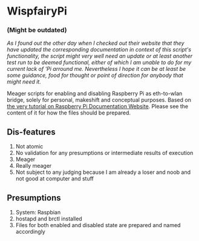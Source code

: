 # WispfairyPi

### (Might be outdated)

*As I found out the other day when I checked out their website that they have updated the corresponding documentation in context of this script's functionality, the script might very well need an update or at least another test run to be deemed functional, either of which I am unable to do for my current lack of 'Pi arround me. Nevertheless I hope it can be at least be some guidance, food for thought or point of direction for anybody that might need it.*

Meager scripts for enabling and disabling Raspberry Pi as eth-to-wlan bridge, solely for personal, makeshift and conceptual purposes. Based on [the very tutorial on Raspberry Pi Documentation Website][1]. Please see the content of it for how the files should be prepared. 

## Dis-features
1. Not atomic
2. No validation for any presumptions or intermediate results of execution
3. Meager
4. Really meager
5. Not subject to any judging because I am already a loser and noob and not good at computer and stuff

## Presumptions
1. System: Raspbian
2. hostapd and brctl installed
3. Files for both enabled and disabled state are prepared and named accordingly

[1]:https://www.raspberrypi.com/documentation/computers/configuration.html#setting-up-a-bridged-wireless-access-point
